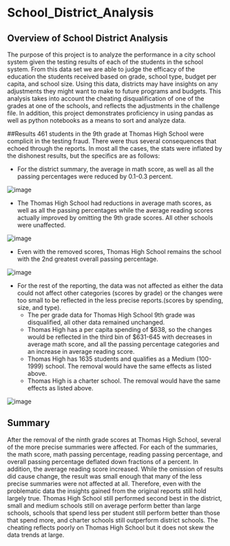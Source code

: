 # School_District_Analysis

## Overview of School District Analysis

The purpose of this project is to analyze the performance in a city school system given the testing results of each of the students in the school system. From this data set we are able to judge the efficacy of the education the students received based on grade, school type, budget per capita, and school size. Using this data, districts may have insights on any adjustments they might want to make to future programs and budgets. This analysis takes into account the cheating disqualification of one of the grades at one of the schools, and reflects the adjustments in the challenge file. In addition, this project demonstrates proficiency in using pandas as well as python notebooks as a means to sort and analyze data.

##Results
461 students in the 9th grade at Thomas High School were complicit in the testing fraud. There were thus several consequences that echoed through the reports. In most all the cases, the stats were inflated by the dishonest results, but the specifics are as follows:
* For the district summary, the average in math score, as well as all the passing percentages were reduced by 0.1-0.3 percent. 

![image](https://user-images.githubusercontent.com/103979048/175188518-86a76e83-1a8b-4868-947e-cc0ad649f40a.png)

* The Thomas High School had reductions in average math scores, as well as all the passing percentages while the average reading scores actually improved by omitting the 9th grade scores.  All other schools were unaffected. 

![image](https://user-images.githubusercontent.com/103979048/175188564-327af3af-9a3a-405e-9cfe-f8d429143064.png)


* Even with the removed scores, Thomas High School remains the school with the 2nd greatest overall passing percentage.

![image](https://user-images.githubusercontent.com/103979048/175188621-92be09d8-f7fe-4879-a366-e82a2d35a53a.png)


* For the rest of the reporting, the data was not affected as either the data could not affect other categories (scores by grade) or the changes were too small to be reflected in the less precise reports.(scores by spending, size, and type). 
    * The per grade data for Thomas High School 9th grade was disqualified, all other data remained unchanged.
    * Thomas High has a per capita spending of $638, so the changes would be reflected in the third bin of $631-645 with decreases in average math score, and all the passing percentage categories and an increase in average reading score.  
    * Thomas High has 1635 students and qualifies as a Medium (100-1999) school. The removal would have the same effects as listed above.
    * Thomas High is a charter school. The removal would have the same effects as listed above.
    
 
 ![image](https://user-images.githubusercontent.com/103979048/175188769-8f7c15ce-48b0-4ca2-821a-8a529dd49896.png)

    
## Summary
After the removal of the ninth grade scores at Thomas High School,  several of the more precise summaries were affected. For each of the summaries, the math score, math passing percentage, reading passing percentage, and overall passing percentage deflated down fractions of a percent. In addition, the average reading score increased. While the omission of results did cause change, the result was small enough that many of the less precise summaries were not affected at all. Therefore, even with the problematic data the insights gained from the original reports still hold largely true. Thomas High School still performed second best in the district, small and medium schools still on average perform better than large schools, schools that spend less per student still perform better than those that spend more, and charter schools still outperform district schools. The cheating reflects poorly on Thomas High School but it does not skew the data trends at large.
